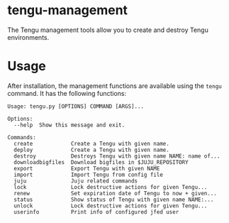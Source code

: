 # tengu-management

The Tengu management tools allow you to create and destroy Tengu environments.

# Usage

After installation, the management functions are available using the `tengu` command. It has the following functions:

    Usage: tengu.py [OPTIONS] COMMAND [ARGS]...

    Options:
      --help  Show this message and exit.

    Commands:
      create            Create a Tengu with given name.
      deploy            Create a Tengu with given name.
      destroy           Destroys Tengu with given name NAME: name of...
      downloadbigfiles  Download bigfiles in $JUJU_REPOSITORY
      export            Export Tengu with given NAME
      import            Import Tengu from config file
      juju              Juju related commands
      lock              Lock destructive actions for given Tengu...
      renew             Set expiration date of Tengu to now + given...
      status            Show status of Tengu with given name NAME:...
      unlock            Lock destructive actions for given Tengu...
      userinfo          Print info of configured jfed user
